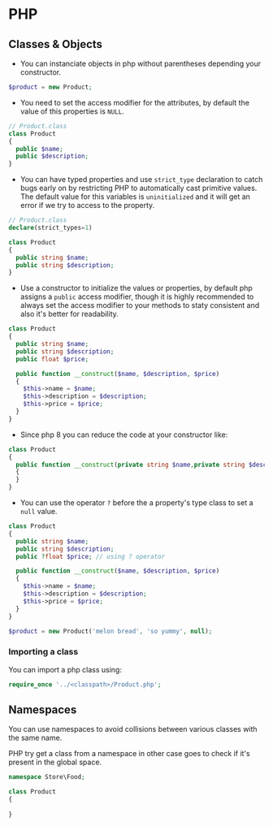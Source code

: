 # PHP

## Classes & Objects

* You can instanciate objects in php without parentheses depending your constructor.
```php
$product = new Product;
```
* You need to set the access modifier for the attributes, by default the value of this properties is ``NULL``.
```php
// Product.class
class Product
{
  public $name;
  public $description;
}
```

* You can have typed properties and use ```strict_type``` declaration to catch bugs early on by restricting PHP to automatically cast primitive values. The default value for this variables is ``uninitialized`` and it will get an error if we try to access to the property.
```php
// Product.class
declare(strict_types=1)

class Product
{
  public string $name;
  public string $description;
}
```
* Use a constructor to initialize the values or properties, by default php assigns a ``public`` access modifier, though it is highly recommended to always set the access modifier to your methods to staty consistent and also it's better for readability.
```php
class Product
{
  public string $name;
  public string $description;
  public float $price;

  public function __construct($name, $description, $price)
  {
    $this->name = $name;
    $this->description = $description;
    $this->price = $price;
  }
}
```

* Since php 8 you can reduce the code at your constructor like:
```php
class Product
{
  public function __construct(private string $name,private string $description, private float $price)
  {
  }
}
```

* You can use the operator ```?``` before the a property's type class to set a ``null`` value.
```php
class Product
{
  public string $name;
  public string $description;
  public ?float $price; // using ? operator

  public function __construct($name, $description, $price)
  {
    $this->name = $name;
    $this->description = $description;
    $this->price = $price;
  }
}

$product = new Product('melon bread', 'so yummy', null);
```


### Importing a class

You can import a php class using: 
```php
require_once '../<classpath>/Product.php';
```

## Namespaces
You can use namespaces to avoid collisions between various classes with the same name.

PHP try get a class from a namespace in other case goes to check if it's present in the global space.

```php
namespace Store\Food;

class Product
{
  
}
```